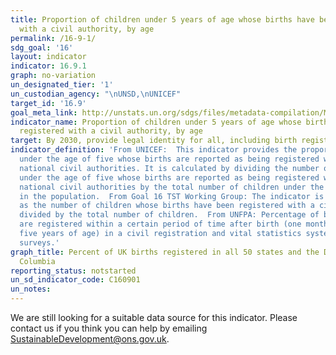 ```yaml
---
title: Proportion of children under 5 years of age whose births have been registered
  with a civil authority, by age
permalink: /16-9-1/
sdg_goal: '16'
layout: indicator
indicator: 16.9.1
graph: no-variation
un_designated_tier: '1'
un_custodian_agency: "\nUNSD,\nUNICEF"
target_id: '16.9'
goal_meta_link: http://unstats.un.org/sdgs/files/metadata-compilation/Metadata-Goal-16.pdf
indicator_name: Proportion of children under 5 years of age whose births have been
  registered with a civil authority, by age
target: By 2030, provide legal identity for all, including birth registration
indicator_definition: 'From UNICEF:  This indicator provides the proportion of children
  under the age of five whose births are reported as being registered with the relevant
  national civil authorities. It is calculated by dividing the number of children
  under the age of five whose births are reported as being registered with the relevant
  national civil authorities by the total number of children under the age of five
  in the population.  From Goal 16 TST Working Group: The indicator is calculated
  as the number of children whose births have been registered with a civil authority
  divided by the total number of children.  From UNFPA: Percentage of births that
  are registered within a certain period of time after birth (one month, one year,
  five years of age) in a civil registration and vital statistics system or from household
  surveys.'
graph_title: Percent of UK births registered in all 50 states and the District of
  Columbia
reporting_status: notstarted
un_sd_indicator_code: C160901
un_notes:
---
```


We are still looking for a suitable data source for this indicator. Please contact us if you think you can help by emailing <a href="mailto:SustainableDevelopment@ons.gov.uk">SustainableDevelopment@ons.gov.uk</a>.


